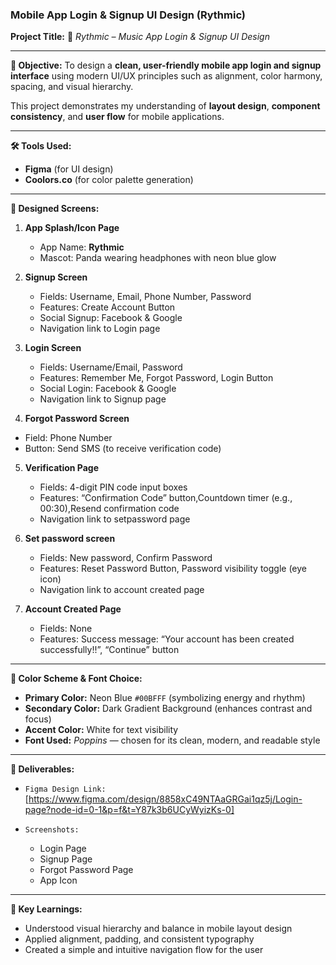 ### Mobile App Login & Signup UI Design (Rythmic)

**Project Title:**
🎵 *Rythmic – Music App Login & Signup UI Design*

---

**🧩 Objective:**
To design a **clean, user-friendly mobile app login and signup interface** using modern UI/UX principles such as alignment, color harmony, spacing, and visual hierarchy.

This project demonstrates my understanding of **layout design**, **component consistency**, and **user flow** for mobile applications.

---

**🛠 Tools Used:**

* **Figma** (for UI design)
* **Coolors.co** (for color palette generation)


---

**📱 Designed Screens:**

1. **App Splash/Icon Page**

   * App Name: **Rythmic**
   * Mascot: Panda wearing headphones with neon blue glow

2. **Signup Screen**

   * Fields: Username, Email, Phone Number, Password
   * Features: Create Account Button
   * Social Signup: Facebook & Google
   * Navigation link to Login page

3. **Login Screen**

   * Fields: Username/Email, Password
   * Features: Remember Me, Forgot Password, Login Button
   * Social Login: Facebook & Google
   * Navigation link to Signup page
     
4.  **Forgot Password Screen**

   * Field: Phone Number
   * Button: Send SMS (to receive verification code)

5. **Verification Page**

   * Fields: 4-digit PIN code input boxes
   * Features: “Confirmation Code” button,Countdown timer (e.g., 00:30),Resend confirmation code
   * Navigation link to setpassword page

6. **Set password screen**

   * Fields: New password, Confirm Password
   * Features: Reset Password Button, Password visibility toggle (eye icon)
   * Navigation link to account created page
  
7. **Account Created Page**

   * Fields: None
   * Features: Success message: “Your account has been created successfully!!”, “Continue” button
   
---

**🎨 Color Scheme & Font Choice:**

* **Primary Color:** Neon Blue `#00BFFF` (symbolizing energy and rhythm)
* **Secondary Color:** Dark Gradient Background (enhances contrast and focus)
* **Accent Color:** White for text visibility
* **Font Used:** *Poppins* — chosen for its clean, modern, and readable style

---

**📂 Deliverables:**

* `Figma Design Link:` [https://www.figma.com/design/8858xC49NTAaGRGai1qz5j/Login-page?node-id=0-1&p=f&t=Y87k3b6UCyWyizKs-0]
* `Screenshots:`

  * Login Page
  * Signup Page
  * Forgot Password Page
  * App Icon

---

**🧭 Key Learnings:**

* Understood visual hierarchy and balance in mobile layout design
* Applied alignment, padding, and consistent typography
* Created a simple and intuitive navigation flow for the user

